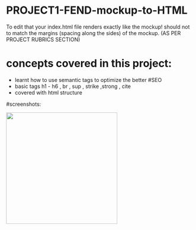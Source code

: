 # PROJECT1-FEND-mockup-to-HTML
To edit that your index.html file renders exactly like the mockup! should not to match the margins (spacing along the sides) of the mockup. (AS PER PROJECT RUBRICS SECTION)

# concepts covered in this project:

- learnt how to use semantic tags to optimize the better #SEO
- basic tags h1 - h6 , br , sup , strike ,strong , cite
- covered with html structure

#screenshots:

<img src="https://user-images.githubusercontent.com/27724580/36731865-061f47dc-1bf2-11e8-9433-41ddfd24486a.png" width="300">
